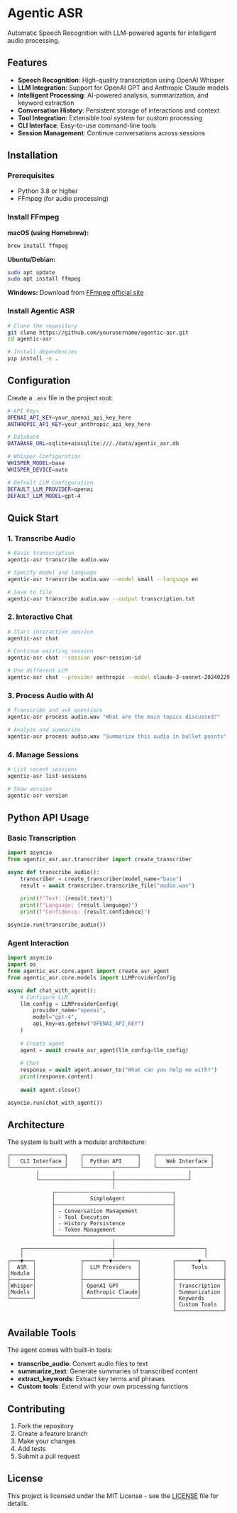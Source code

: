 # Agentic ASR

Automatic Speech Recognition with LLM-powered agents for intelligent audio processing.

## Features

- **Speech Recognition**: High-quality transcription using OpenAI Whisper
- **LLM Integration**: Support for OpenAI GPT and Anthropic Claude models
- **Intelligent Processing**: AI-powered analysis, summarization, and keyword extraction
- **Conversation History**: Persistent storage of interactions and context
- **Tool Integration**: Extensible tool system for custom processing
- **CLI Interface**: Easy-to-use command-line tools
- **Session Management**: Continue conversations across sessions

## Installation

### Prerequisites

- Python 3.8 or higher
- FFmpeg (for audio processing)

### Install FFmpeg

**macOS (using Homebrew):**
```bash
brew install ffmpeg
```

**Ubuntu/Debian:**
```bash
sudo apt update
sudo apt install ffmpeg
```

**Windows:**
Download from [FFmpeg official site](https://ffmpeg.org/download.html)

### Install Agentic ASR

```bash
# Clone the repository
git clone https://github.com/yourusername/agentic-asr.git
cd agentic-asr

# Install dependencies
pip install -e .
```

## Configuration

Create a `.env` file in the project root:

```bash
# API Keys
OPENAI_API_KEY=your_openai_api_key_here
ANTHROPIC_API_KEY=your_anthropic_api_key_here

# Database
DATABASE_URL=sqlite+aiosqlite:///./data/agentic_asr.db

# Whisper Configuration
WHISPER_MODEL=base
WHISPER_DEVICE=auto

# Default LLM Configuration
DEFAULT_LLM_PROVIDER=openai
DEFAULT_LLM_MODEL=gpt-4
```

## Quick Start

### 1. Transcribe Audio

```bash
# Basic transcription
agentic-asr transcribe audio.wav

# Specify model and language
agentic-asr transcribe audio.wav --model small --language en

# Save to file
agentic-asr transcribe audio.wav --output transcription.txt
```

### 2. Interactive Chat

```bash
# Start interactive session
agentic-asr chat

# Continue existing session
agentic-asr chat --session your-session-id

# Use different LLM
agentic-asr chat --provider anthropic --model claude-3-sonnet-20240229
```

### 3. Process Audio with AI

```bash
# Transcribe and ask questions
agentic-asr process audio.wav "What are the main topics discussed?"

# Analyze and summarize
agentic-asr process audio.wav "Summarize this audio in bullet points"
```

### 4. Manage Sessions

```bash
# List recent sessions
agentic-asr list-sessions

# Show version
agentic-asr version
```

## Python API Usage

### Basic Transcription

```python
import asyncio
from agentic_asr.asr.transcriber import create_transcriber

async def transcribe_audio():
    transcriber = create_transcriber(model_name="base")
    result = await transcriber.transcribe_file("audio.wav")
    
    print(f"Text: {result.text}")
    print(f"Language: {result.language}")
    print(f"Confidence: {result.confidence}")

asyncio.run(transcribe_audio())
```

### Agent Interaction

```python
import asyncio
import os
from agentic_asr.core.agent import create_asr_agent
from agentic_asr.core.models import LLMProviderConfig

async def chat_with_agent():
    # Configure LLM
    llm_config = LLMProviderConfig(
        provider_name="openai",
        model="gpt-4",
        api_key=os.getenv("OPENAI_API_KEY")
    )
    
    # Create agent
    agent = await create_asr_agent(llm_config=llm_config)
    
    # Chat
    response = await agent.answer_to("What can you help me with?")
    print(response.content)
    
    await agent.close()

asyncio.run(chat_with_agent())
```

## Architecture

The system is built with a modular architecture:

```
┌─────────────────┐    ┌─────────────────┐    ┌─────────────────┐
│   CLI Interface │    │  Python API     │    │   Web Interface │
└─────────────────┘    └─────────────────┘    └─────────────────┘
         │                       │                       │
         └───────────────────────┼───────────────────────┘
                                 │
              ┌─────────────────────────────────────┐
              │           SimpleAgent               │
              ├─────────────────────────────────────┤
              │ - Conversation Management           │
              │ - Tool Execution                    │
              │ - History Persistence               │
              │ - Token Management                  │
              └─────────────────────────────────────┘
                                 │
    ┌────────────────────────────┼────────────────────────────┐
    │                            │                            │
┌───▼───┐              ┌────────▼────────┐          ┌───────▼───────┐
│  ASR  │              │  LLM Providers  │          │     Tools     │
│Module │              │                 │          │               │
├───────┤              ├─────────────────┤          ├───────────────┤
│Whisper│              │ OpenAI GPT      │          │ Transcription │
│Models │              │ Anthropic Claude│          │ Summarization │
└───────┘              └─────────────────┘          │ Keywords      │
                                                    │ Custom Tools  │
                                                    └───────────────┘
```

## Available Tools

The agent comes with built-in tools:

- **transcribe_audio**: Convert audio files to text
- **summarize_text**: Generate summaries of transcribed content
- **extract_keywords**: Extract key terms and phrases
- **Custom tools**: Extend with your own processing functions

## Contributing

1. Fork the repository
2. Create a feature branch
3. Make your changes
4. Add tests
5. Submit a pull request

## License

This project is licensed under the MIT License - see the [LICENSE](LICENSE) file for details.
